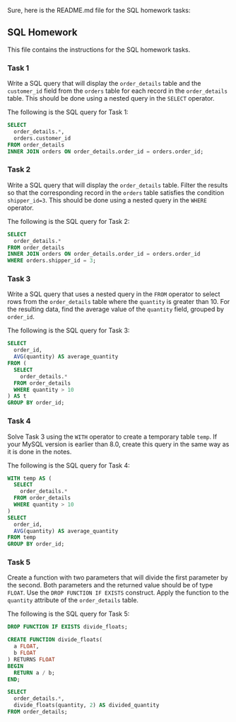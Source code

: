 Sure, here is the README.md file for the SQL homework tasks:

## SQL Homework

This file contains the instructions for the SQL homework tasks.

### Task 1

Write a SQL query that will display the `order_details` table and the `customer_id` field from the `orders` table for each record in the `order_details` table. This should be done using a nested query in the `SELECT` operator.

The following is the SQL query for Task 1:

```sql
SELECT
  order_details.*,
  orders.customer_id
FROM order_details
INNER JOIN orders ON order_details.order_id = orders.order_id;
```

### Task 2

Write a SQL query that will display the `order_details` table. Filter the results so that the corresponding record in the `orders` table satisfies the condition `shipper_id=3`. This should be done using a nested query in the `WHERE` operator.

The following is the SQL query for Task 2:

```sql
SELECT
  order_details.*
FROM order_details
INNER JOIN orders ON order_details.order_id = orders.order_id
WHERE orders.shipper_id = 3;
```

### Task 3

Write a SQL query that uses a nested query in the `FROM` operator to select rows from the `order_details` table where the `quantity` is greater than 10. For the resulting data, find the average value of the `quantity` field, grouped by `order_id`.

The following is the SQL query for Task 3:

```sql
SELECT
  order_id,
  AVG(quantity) AS average_quantity
FROM (
  SELECT
    order_details.*
  FROM order_details
  WHERE quantity > 10
) AS t
GROUP BY order_id;
```

### Task 4

Solve Task 3 using the `WITH` operator to create a temporary table `temp`. If your MySQL version is earlier than 8.0, create this query in the same way as it is done in the notes.

The following is the SQL query for Task 4:

```sql
WITH temp AS (
  SELECT
    order_details.*
  FROM order_details
  WHERE quantity > 10
)
SELECT
  order_id,
  AVG(quantity) AS average_quantity
FROM temp
GROUP BY order_id;
```

### Task 5

Create a function with two parameters that will divide the first parameter by the second. Both parameters and the returned value should be of type `FLOAT`. Use the `DROP FUNCTION IF EXISTS` construct. Apply the function to the `quantity` attribute of the `order_details` table.

The following is the SQL query for Task 5:

```sql
DROP FUNCTION IF EXISTS divide_floats;

CREATE FUNCTION divide_floats(
  a FLOAT,
  b FLOAT
) RETURNS FLOAT
BEGIN
  RETURN a / b;
END;

SELECT
  order_details.*,
  divide_floats(quantity, 2) AS divided_quantity
FROM order_details;
```
